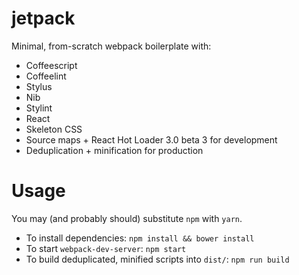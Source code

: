 # jetpack

Minimal, from-scratch webpack boilerplate with:
  - Coffeescript
  - Coffeelint
  - Stylus
  - Nib
  - Stylint
  - React
  - Skeleton CSS
  - Source maps + React Hot Loader 3.0 beta 3 for development
  - Deduplication + minification for production

# Usage

You may (and probably should) substitute `npm` with `yarn`.

- To install dependencies: `npm install && bower install`
- To start `webpack-dev-server`: `npm start`
- To build deduplicated, minified scripts into `dist/`: `npm run build`
